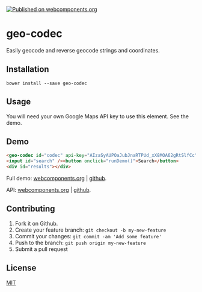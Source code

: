 [![Published on webcomponents.org](https://img.shields.io/badge/webcomponents.org-published-blue.svg)](https://www.webcomponents.org/element/jifalops/geo-codec)

# geo-codec
Easily geocode and reverse geocode strings and coordinates.

## Installation
```
bower install --save geo-codec
```

## Usage
You will need your own Google Maps API key to use this element. See the demo.

## Demo
<!--
```
<custom-element-demo>
  <template>
    <script src="../webcomponentsjs/webcomponents-lite.js"></script>
    <link rel="import" href="geo-codec.html">
    <next-code-block></next-code-block>   
    <script>
      var codec = document.getElementById('codec');
      var search = document.getElementById('search');
      var results = document.getElementById('results');
      function runDemo() {      
        codec.geocode(search.value, function (address, lat, lng, place) {
          results.innerHTML = 'address: ' + address
            + '<br>lat: ' + lat
            + '<br>lng: ' + lng
            + '<br>placeId: ' + place;
        });
      }    
    </script>
  </template>
</custom-element-demo>
```
-->

```html
<geo-codec id="codec" api-key="AIzaSyAUPOaJubJnaRTPUd_xX8MOA62gRtSlfCc"></geo-codec>
<input id="search" /><button onclick="runDemo()">Search</button>
<div id="results"></div>
```

Full demo:
[webcomponents.org](https://www.webcomponents.org/element/jifalops/geo-codec/demo/demo/index.html)
| [github](https://jifalops.github.io/geo-codec/components/geo-codec/demo/).

API: [webcomponents.org](https://www.webcomponents.org/element/jifalops/geo-codec/geo-codec)
| [github](https://jifalops.github.io/geo-codec).

## Contributing

1. Fork it on Github.
2. Create your feature branch: `git checkout -b my-new-feature`
3. Commit your changes: `git commit -am 'Add some feature'`
4. Push to the branch: `git push origin my-new-feature`
5. Submit a pull request

## License

[MIT](https://opensource.org/licenses/MIT)
